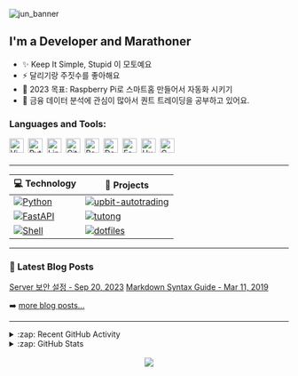 ![jun_banner](https://github.com/junmanbo/junmanbo/assets/60846847/0e2a39ad-a3a1-4e80-a159-67881de1bbb6)

## I'm a Developer and Marathoner

- ✨ Keep It Simple, Stupid 이 모토예요
- ⚡ 달리기랑 주짓수를 좋아해요
- 🥅 2023 목표: Raspberry Pi로 스마트홈 만들어서 자동화 시키기
- 🌱 금융 데이터 분석에 관심이 많아서 퀀트 트레이딩을 공부하고 있어요.

### Languages and Tools:

<img align="left" alt="Vim" width="26px" src="https://cdn.jsdelivr.net/gh/devicons/devicon/icons/vim/vim-original.svg" style="padding-right:5px;" />
<img align="left" alt="Python" width="26px" src="https://cdn.jsdelivr.net/gh/devicons/devicon/icons/python/python-original.svg" style="padding-right:5px;" />
<img align="left" alt="Linux" width="26px" src="https://cdn.jsdelivr.net/gh/devicons/devicon/icons/linux/linux-original.svg" style="padding-right:5px;" />
<img align="left" alt="Git" width="26px" src="https://cdn.jsdelivr.net/gh/devicons/devicon/icons/git/git-original.svg" style="padding-right:5px;" />
<img align="left" alt="PostgreSQL" width="26px" src="https://cdn.jsdelivr.net/gh/devicons/devicon/icons/postgresql/postgresql-original.svg" style="padding-right:5px;" />
<img align="left" alt="Docker" width="26px" src="https://cdn.jsdelivr.net/gh/devicons/devicon/icons/docker/docker-original.svg" style="padding-right:5px;" />
<img align="left" alt="FastAPI" width="26px" src="https://cdn.jsdelivr.net/gh/devicons/devicon/icons/fastapi/fastapi-original.svg" style="padding-right:5px;" />
<img align="left" alt="Hugo" width="26px" src="https://cdn.jsdelivr.net/gh/devicons/devicon/icons/hugo/hugo-original.svg" style="padding-right:5px;" />
<img align="left" alt="C" width="26px" src="https://cdn.jsdelivr.net/gh/devicons/devicon/icons/c/c-original.svg" style="padding-right:5px;" />
<!-- <img align="left" alt="Go" width="26px" src="https://cdn.jsdelivr.net/gh/devicons/devicon/icons/go/go-original.svg" style="padding-right:5px;" /> -->
<!-- <img align="left" alt="Django" width="26px" src="https://cdn.jsdelivr.net/gh/devicons/devicon/icons/django/django-plain.svg" style="padding-right:5px;" /> -->
<!-- <img align="left" alt="Vue" width="26px" src="https://cdn.jsdelivr.net/gh/devicons/devicon/icons/vuejs/vuejs-original.svg" style="padding-right:5px;" /> -->
<!-- <img align="left" alt="Flutter" width="26px" src="https://cdn.jsdelivr.net/gh/devicons/devicon/icons/flutter/flutter-original.svg" style="padding-right:5px;" /> -->

<br />
<br />

---

<!-- START OF PROFILE STACK, DO NOT REMOVE -->

| 💻 **Technology**                                                                                                                               | 🚀 **Projects**                                                                                                                                                                                      |
| ----------------------------------------------------------------------------------------------------------------------------------------------- | ---------------------------------------------------------------------------------------------------------------------------------------------------------------------------------------------------- |
| [![Python](https://img.shields.io/static/v1?label=&message=Python&color=3776AB&logo=Python&logoColor=FFFFFF)](https://www.python.org/)          | [![upbit-autotrading](https://img.shields.io/static/v1?label=&message=upbit-autotrading&color=000605&logo=github&logoColor=FFFFFF&labelColor=000605)](https://github.com/junmanbo/upbit-autotrading) |
| [![FastAPI](https://img.shields.io/static/v1?label=&message=FastAPI&color=009688&logo=FastAPI&logoColor=FFFFFF)](https://fastapi.tiangolo.com/) | [![tutong](https://img.shields.io/static/v1?label=&message=tutong&color=000605&logo=github&logoColor=FFFFFF&labelColor=000605)](https://github.com/junmanbo/tutong)                                  |
| [![Shell](https://img.shields.io/static/v1?label=&message=Shell&color=4EAA25&logo=GNU%20Bash&logoColor=FFFFFF)](https://www.gnu.org/)           | [![dotfiles](https://img.shields.io/static/v1?label=&message=dotfiles&color=000605&logo=github&logoColor=FFFFFF&labelColor=000605)](https://github.com/junmanbo/dotfiles)                            |

<!-- END OF PROFILE STACK, DO NOT REMOVE -->

---

### 📕 Latest Blog Posts

<!-- BLOG-POST-LIST:START -->

[Server 보안 설정 - Sep 20, 2023](https://junmanbo.github.io/categories/infra/)
[Markdown Syntax Guide - Mar 11, 2019](https://junmanbo.github.io/p/markdown-syntax-guide/)

<!-- BLOG-POST-LIST:END -->

➡️ [more blog posts...](https://junmanbo.github.io)

---

<details>
  <summary>:zap: Recent GitHub Activity</summary>

<!--START_SECTION:activity-->

1. 🔒 Closed issue
2. 🗣 Commented on
3. ❗ Opened issue
4. 🗣 Commented on
5. 🎉 Merged PR

<!--END_SECTION:activity-->

</details>

<details>
  <summary>:zap: GitHub Stats</summary>

<img align="left" alt="codeSTACKr's GitHub Stats" src="https://github-readme-stats.vercel.app/api?username=junmanbo&show_icons=true&hide_border=false&title_color=ff652f&icon_color=FFE400&bg_color=09131B&text_color=ffffff&border_color=0c1a25" />

</details>

<div align=center>
	<br>
<img src="https://github-readme-stats.vercel.app/api/top-langs/?username=junmanbo&layout=compact">

<br>
<!-- <p>🏆 Baekjoon solved rank 🏆</p> -->
<!---->
<!-- [![Solved.ac Profile](http://mazassumnida.wtf/api/v2/generate_badge?boj=fohens295)](https://solved.ac/fohens295) -->
<!---->
</div>
<br>

